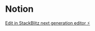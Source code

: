 # Notion

[Edit in StackBlitz next generation editor ⚡️](https://stackblitz.com/~/github.com/mugu1108/Notion)